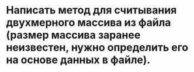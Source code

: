 # Написать метод для считывания двухмерного массива из файла (размер массива заранее неизвестен, нужно определить его на основе данных в файле).
